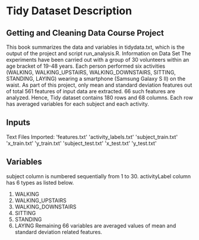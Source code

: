 # Tidy Dataset Description
## Getting and Cleaning Data Course Project

This book summarizes the data and variables in tidydata.txt, which is the output of the project and script run_analysis.R. Information on Data Set The experiments have been carried out with a group of 30 volunteers within an age bracket of 19-48 years. Each person performed six activities (WALKING, WALKING_UPSTAIRS, WALKING_DOWNSTAIRS, SITTING, STANDING, LAYING) wearing a smartphone (Samsung Galaxy S II) on the waist. As part of this project, only mean and standard deviation features out of total 561 features of input data are extracted. 66 such features are analyzed.
Hence, Tidy dataset contains 180 rows and 68 columns. Each row has averaged variables for each subject and each activity.

## Inputs
Text Files Imported:
'features.txt'
'activity_labels.txt'
'subject_train.txt'
'x_train.txt'
'y_train.txt'
'subject_test.txt'
'x_test.txt'
'y_test.txt'

## Variables
subject column is numbered sequentially from 1 to 30. activityLabel column has 6 types as listed below.
1. WALKING
2. WALKING_UPSTAIRS
3. WALKING_DOWNSTAIRS
4. SITTING
5. STANDING
6. LAYING
Remaining 66 variables are averaged values of mean and standard deviation related features.
